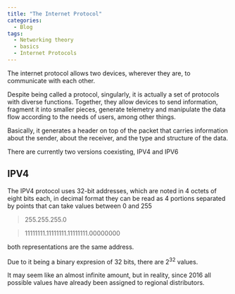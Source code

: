 ```yaml
---
title: "The Internet Protocol"
categories:
  - Blog
tags:
  - Networking theory
  - basics
  - Internet Protocols
---
```

The internet protocol allows two devices, wherever they are, to communicate with each other.



Despite being called a protocol, singularly, it is actually a set of protocols with diverse functions.
Together, they allow devices to send information, fragment it into smaller pieces, generate telemetry and manipulate the data flow according to the needs of users, among other things.

Basically, it generates a header on top of the packet that carries information about the sender, about the receiver, and the type and structure of the data.

There are currently two versions coexisting, IPV4 and IPV6

<h2>IPV4</h2>

The IPV4 protocol uses 32-bit addresses, which are noted in 4 octets of eight bits each, in decimal format they can be read as 4 portions separated by points that can take values between 0 and 255

> 255.255.255.0

> 11111111.11111111.11111111.00000000

both representations are the same address.

Due to it being a binary expresion of 32 bits, there are 2<sup>32</sup> values. 

It may seem like an almost infinite amount, but in reality, since 2016 all possible values have already been assigned to regional distributors.